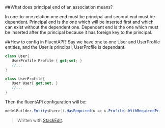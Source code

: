 ##What does principal end of an association means?

In one-to-one relation one end must be principal and second end must be dependent. Principal end is the one which will be inserted first and which can exist without the dependent one. Dependent end is the one which must be inserted after the principal because it has foreign key to the principal.

##How to config in FluentAPI?
Say we have one to one User and UserProfile entities, and the User is principal, UserProfile is dependant.

```C#
class User{
   UserProfile Profile { get;set; }
   //...
}

class UserProfile{
   User User{ get;set; }
   //...
}
```

Then the fluentAPI configuration will be:

```C#
modelBuilder.Entity<User>().HasRequired(u => u.Profile).WithRequiredPrincipal(p => p.User);
```

> Written with [StackEdit](https://stackedit.io/).
